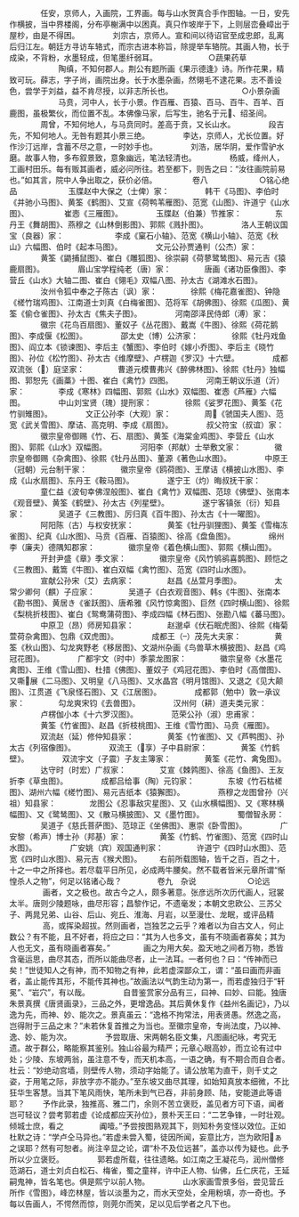 <!-- { "loadSidebar": true } -->
　　　　任安，京师人，入画院，工界画。每与山水贺真合手作图轴。一日，安先作横披，当中界楼阁，分布亭榭满中以困真。真只作坡岸于下，上则层峦叠嶂出于屋杪，由是不得困。
　　　　刘宗古，京师人。宣和间以待诏官至成忠郎，乱离后归江左。朝廷方寻访车辂式，而宗古进本称旨，除提举车辂院。其画人物，长于成染，不背粉，水墨轻成，但笔墨纤弱耳。
　　
　　　　○蔬果药草
　　
　　　　陶缜，不知何郡人。荆公有题所画《果示德逢》诗。所作花果，精致可玩。薛志，字子尚，画院出身。长于水墨杂画，然翎毛不逮花果。志不善设色，尝学于刘益，益不肯尽授，以非志所长也。
　　
　　
　　　　○小景杂画
　　
　　　　马贲，河中人，长于小景。作百雁、百猿、百马、百牛、百羊、百鹿图，虽极繁伙，而位置不乱。本佛像马家，后写生，驰名于元、绍圣间。
　　　　周曾，不知何地人，与马贲同时。差高于贲，又长山水。
　　　　段吉先，不知何地人。无咎有题其小景三绝。
　　　　李达，京师人，尤长位置。好作沙汀远岸，含蓄不尽之意，一时妙手也。
　　　　刘浩，居华阴，爱作雪驴水磨。故事人物，多布叙景致，意象幽远，笔法轻清也。
　　　　杨威，绛州人，工画村田乐。每有贩其画者，威必问所往。若至都下，则告之曰：“汝往画院前易也。”如其言，院中人争出取之，获价必倍。
　　
　　卷八
　　
　　　　○铭心绝品
　　
　　　　玉牒赵中大保之（士俾）家：
　　
　　韩干《马图》、李伯时《并驰小马图》、黄筌《鹤图》、艾宣《荷鸭苇雁图》、范宽《山图》、许道宁《山水图》、
　　
　　崔悫《三雁图》。
　　　　玉牒赵（伯兼）节推家：
　　　　东丹王《舞胡图》、燕穆之《山林倒影图》、郭熙《溅扑图》。
　　　　洛人王朝议国宝（良器）家：
　　
　　　　李成《窠石小轴》、范宽《横山小轴》、范宽《秋山》六幅图、伯时《起本马图》。
　　　　文元公孙贾通判（公杰）家：
　　　　黄筌《鼯捕鼠图》、崔白《雕狐图》、徐崇嗣《荷蓼鹭鸶图》、易元吉《猿鹿扇图》。
　　　　眉山宝学程纯老（唐）家：
　　　　唐画《诸功臣像图》、李营丘《山水》大轴二图、崔白《翎毛》双幅八图、孙太古《湖滩水石图》。
　　　　汝州令狐中奉之子陈古（讽）家：
　　　　徐熙《梅花嘉雀图》、钟隐《槎竹瑞鸡图》、江南道士刘真《白梅雀图》、范将军《胡佛图》、徐熙《瓜图》、黄筌《偷仓雀图》、孙太古《焦夫子图》。
　　　　河南邵泽民侍郎（溥）家：
　　　　徽宗《花鸟百扇图》、董奴子《丛花图》、戴嵩《牛图》、徐熙《荷花鹅图》、李成偃《松图》。
　　　　邵太史（博）公济家：
　　　　徐熙《牡丹戏鱼图》、阎立本《锁谏图》、李后主《蟹图》、李伯时《嫁小乔图》、李后主《晓竹图》、孙位《松竹图》、孙太古《维摩壁》、卢楞迦《罗汉》十六壁。
　　　　成都双流张（）庭坚家：
　　　　曹道元模曹弗兴《醉佛林图》、徐熙《牡丹》独幅图、郭恕先《画藁》十图、崔白《禽竹》四图。
　　　　河南王朝议乐道（沂）家：
　　　　李成《寒林》四幅图、郭熙《山水》双幅图、崔悫《芦雁》六幅图。
　　　　中山刘宝贤（瑰）提刑家：
　　　　徐熙《娑罗花图》、黄筌《花竹驯雉图》。
　　　　文正公孙李（大观）家：
　　　　周《虢国夫人图》、范宽《武关雪图》、摩诘、高克明、李成《扇图》。
　　　　叔父符宝（叔谊）家：
　　　　徽宗皇帝御赐《竹、石、扇图》、黄筌《海棠金鸡图》、李营丘《山水图》、郭熙《山水》双幅图。
　　　　河阳李（邦献）士举敷文家：
　　　　徽宗皇帝御赐《杂禽图》、徐熙《牡丹丛图》、董源《著色山水图》。
　　　　中原王（冠朝）元台制干家：
　　　　徽宗皇帝《鸥荷图》、王摩诘《横披山水图》、李成《山水扇图》、东丹王《鞍马图》。
　　　　遂宁王（灼）晦叔抚干家：
　　　　童仁益《波旬幸佛涅般图》、崔白《禽竹》双幅图、范琼《佛壁》、张南本《观音壁》、黄筌《鹤壁》、孙太古《列星壁》。
　　　　遂宁客镇张（衍）知县家：
　　　　吴道子《三教图》、厉归真《百牛图》、孙太古《十一曜图》。
　　　　阿阳陈（古）与权安抚家：
　　　　黄筌《牡丹驯狸图》、黄筌《雪梅冻雀图》、纪真《山水图》、马贲《百雁、百猿图》、徐高《盘鱼图》。
　　　　绵州李（廉夫）德隅知郡家：
　　　　徽宗皇帝《着色横山图》、郭熙《横山图》。
　　　　开封尹盛《章》季文家：
　　　　徽宗皇帝《风竹鸲鹆喜鹊图》、顾恺之《三教图》、戴篙《牛图》、崔白双幅《禽竹图》、范宽《四时山水图》。
　　　　宣献公孙宋（艾）去病家：
　　　　赵昌《丛萱月季图》。
　　　　太常少卿何（麒）子应家：
　　　　吴道子《白衣观音图》、韩《牛图》、张南本《勘书图》、黄居き《雀跃图》、唐希雅《风竹惊禽图》、巨然《四时横山图》、徐熙《梨桃折枝图》、崔白《鸳鸯蒲荷图》、李成四幅《林石图》、张勘八幅《蕃马图》。
　　　　中原卫（昂）师房知县家：
　　　　赵邈卓《伏石眠虎图》、徐熙《梅菊萱荷杂禽图》、包鼎《双虎图》。
　　　　成都王（）茂先大夫家：
　　　　黄筌《秋山图》、勾龙爽野老《移居图》、文湖州杂画《鸟兽草木横披图》、赵昌《鸡冠花图》。
　　　　广都宇文（时中）季蒙龙图家：
　　　　徽宗皇帝《水墨花禽图》、王维《雪山图》、杜措《佛图》、董奴子《鸡冠花图》、李伯时《高僧图》、又嘶展《二马图》、又明皇《八马图》、又水晶宫《明月馆图》、又退之《见大颠图》、江贯道《飞泉怪石图》、又《江居图》。
　　　　成都郭（勉中）敦一承议家：
　　　　勾龙爽宋钧《去兽图》。
　　　　汉州何（耕）道夫类元家：
　　　　卢楞伽小本《十六罗汉图》。
　　　　范荣公孙（淑）忠甫家：
　　　　黄筌《竹雀图》、赵昌《折枝桃图》、王维《雪竹图》、马贲《雁图》。
　　　　双流赵（延）修仲知县家：
　　　　黄筌《竹雀图》、又《芦鸭图》、孙太古《列宿像图》。
　　　　双流王（享）子中县尉家：
　　　　黄筌《竹鹤壁》。
　　　　双流宇文（子震）子友主簿家：
　　　　黄筌《花竹、禽兔图》。
　　　　达守时（时宏）广叔家：
　　　　艾宣《棘鹑图》、徐高《鱼图》、王友折李《草虫图》。
　　　　成都吕给事（陶）元钧家：
　　　　东坡《竹石枯槎图》、湖州六幅《槎竹图》、易元吉纸本《猿獬图》。
　　　　燕穆之龙图曾孙（兴祖）知县家：
　　　　龙图公《忍事敌灾星图》、又《山水横幅图》、又《寒林横幅图》、又《鹭鸶图》、又《散马横披图》、又《墨竹图》。
　　　　蜀僧智永房：
　　　　吴道子《慈氏菩萨图》、范琼正《坐佛图》、惠崇《卧雪图》。
　　　　广安黎（希声）博士孙（邦基）家：
　　　　黄筌《竹鹤、竹雀图》、范宽《四时山水图》。
　　　　广安姚（宾）观国通判家：
　　　　许道宁《四时山水图》、范宽《四时山水图》、易元吉《猴犬图》。
　　右前所载图轴，皆千之百，百之十，十之一中之所择也。若尽载平日所见，必成两牛腰矣。然不载者皆米元章所谓“惭惶杀人之物”，何足以铭诸心哉？
　　
　　卷九　杂说
　　
　　　　○论远
　　
　　画者，文之极也。故古今之人，颇多著意。张彦远所次历代画人，冠裳太半。唐则少陵题咏，曲尽形容；昌黎作记，不遗毫发；本朝文忠欧公、三苏父子、两晁兄弟、山谷、后山、宛丘、淮海、月岩，以至漫仕、龙眠，或评品精
　　
　　高，或挥染超拔。然则画者，岂独艺之云乎？难者以为自古文人，何止数公？有不能，且不好者，将应之曰：“其为人也多文，虽有不晓画者寡矣；其为人也无文，虽有晓画者寡矣。”
　　　　画之为用大矣。盈天地之间者万物，悉皆含毫运思，曲尽其态，而所以能曲尽者，止一法耳。一者何也？曰：“传神而已矣！”世徒知人之有神，而不知物之有神，此若虚深鄙众工，谓：“虽曰画而非画者，盖止能传其形，不能传其神也。”故画法以气韵生动为第一，而若虚独归于“轩冕”、“岩穴”，有以哉。
　　　　自昔鉴赏家分品有三，曰神、曰妙、曰能。独唐朱景真撰《唐贤画录》，三品之外，更增逸品。其后黄休复作《益州名画记》，乃以逸为先，而神、妙、能次之。景真虽云：“逸格不拘常法，用表贤愚。然逸之高，岂得附于三品之末？”未若休复首推之为当也。至徽宗皇帝，专尚法度，乃以神、逸、妙、能为次。
　　　　予尝取唐、宋两朝名臣文集，凡图画纪咏，考究无遗。故于群公，略能察其鉴别。独山谷最为精严；元章心眼高妙，而立论有过中处；少陵、东坡两翁，虽注意不专，而天机本高，一语之确，有不期合而自合者。杜云：“妙绝动宫墙，则壁传人物，须动字始能了。请公放笔为直干，则千丈之姿，于用笔之际，非放字亦不能办。”至东坡又曲尽其理，如始知真放本细微，不比狂华生客慧。当其下笔风雨快，笔所未到气已吞，非前身顾、陆，安能道此等语耶？
　　予作此录，独推高、雅二门，余则不苦立褒贬，盖见者方可下语，闻者岂可轻议？尝考郭若虚《论成都应天孙位》，景朴天王曰：“二艺争锋，一时壮观。倾城士庶，看之
　　
　　阗噎。”予尝按图熟观其下，则知朴务变怪以效位。正如杜默之诗：“学卢仝马异也。”若虚未尝入蜀，徒因所闻，妄意比方，岂为欧阳ぁ之误耶？然有可恕者。尚注辛显之论，谓“朴不及位远甚”，盖亦以传为疑也。此予所以少立褒贬。
　　　　郭若虚所载，往往遗略。如江南之王凝花鸟，润州僧修范湖石，道士刘贞白松石、梅雀，蜀之童祥，许中正人物、仙佛，丘仁庆花，王延嗣鬼神，皆名笔也。俱是熙宁以前人物。
　　　　山水家画雪景多俗，尝见营丘所作《雪图》，峰峦林屋，皆以淡墨为之，而水天空处，全用粉填，亦一奇也。予每以告画人，不愕然而惊，则莞尔而笑，足以见后学者之凡下也。
